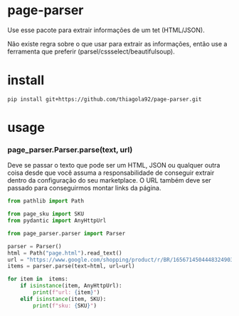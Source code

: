# page-parser
Use esse pacote para extrair informações de um tet (HTML/JSON).  

Não existe regra sobre o que usar para extrair as informações, então use a ferramenta que preferir (parsel/cssselect/beautifulsoup).  

# install
`pip install git+https://github.com/thiagola92/page-parser.git`  

# usage

### page_parser.Parser.parse(text, url)
Deve se passar o texto que pode ser um HTML, JSON ou qualquer outra coisa desde que você assuma a responsabilidade de conseguir extrair dentro da configuração do seu marketplace. O URL também deve ser passado para conseguirmos montar links da página.  

```python
from pathlib import Path

from page_sku import SKU
from pydantic import AnyHttpUrl

from page_parser.parser import Parser

parser = Parser()
html = Path("page.html").read_text()
url = "https://www.google.com/shopping/product/r/BR/16567145044483249038"
items = parser.parse(text=html, url=url)

for item in  items:
    if isinstance(item, AnyHttpUrl):
        print(f"url: {item}")
    elif isinstance(item, SKU):
        print(f"sku: {SKU}")
```